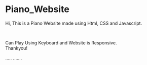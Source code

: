 # Piano_Website

<p>Hi, This is a Piano Website made using Html, CSS and Javascript.</p>
<br>
<p>Can Play Using Keyboard and Website is Responsive.<br>
  Thankyou!</p>
  .....
  .......
